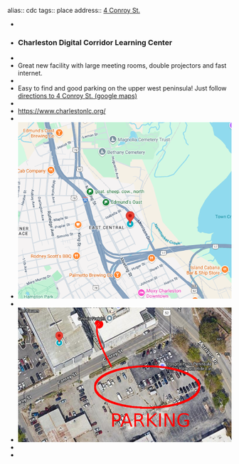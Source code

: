 alias:: cdc
tags:: place
address:: [4 Conroy St.](https://maps.app.goo.gl/LNrKtJ6L9Zx2okz7A)

-
- ### Charleston Digital Corridor Learning Center
-
- Great new facility with large meeting rooms, double projectors and fast internet.
-
- Easy to find and good parking on the upper west peninsula! Just follow [directions to 4 Conroy St. (google maps)](https://maps.app.goo.gl/LNrKtJ6L9Zx2okz7A)
-
- https://www.charlestonlc.org/
-
- ![cdc-lc-map.png](../assets/cdc-lc-map_1725998854177_0.png)
-
- ![cdc-lc-parking.png](../assets/cdc-lc-parking_1725998871322_0.png)
-
-